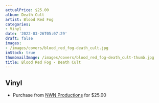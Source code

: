 ```yaml
---
actualPrice: $25.00
album: Death Cult
artist: Blood Red Fog
categories:
- Vinyl
date: '2022-03-26T05:07:29'
draft: false
images:
- /images/covers/blood_red_fog-death_cult.jpg
inStock: true
thumbnailImage: /images/covers/blood_red_fog-death_cult-thumb.jpg
title: Blood Red Fog - Death Cult
---
```


## Vinyl
* Purchase from [NWN Productions](http://shop.nwnprod.com/index.php?route=product/product&path=75&product_id=21982&sort=pd.name&order=ASC) for $25.00
